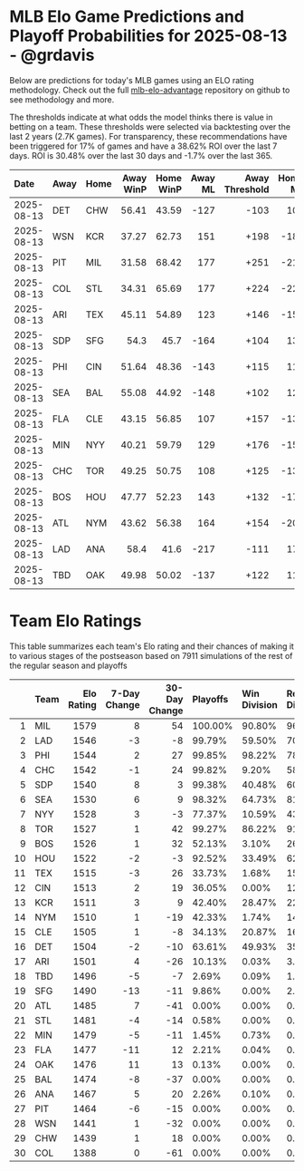 # MLB Elo Game Predictions and Playoff Probabilities for 2025-08-13 - @grdavis
Below are predictions for today's MLB games using an ELO rating methodology. Check out the full [mlb-elo-advantage](https://github.com/grdavis/mlb-elo-advantage) repository on github to see methodology and more.

The thresholds indicate at what odds the model thinks there is value in betting on a team. These thresholds were selected via backtesting over the last 2 years (2.7K games). For transparency, these recommendations have been triggered for 17% of games and have a 38.62% ROI over the last 7 days. ROI is 30.48% over the last 30 days and -1.7% over the last 365.

| Date       | Away   | Home   |   Away WinP |   Home WinP |   Away ML |   Away Threshold |   Home ML |   Home Threshold |
|:-----------|:-------|:-------|------------:|------------:|----------:|-----------------:|----------:|-----------------:|
| 2025-08-13 | DET    | CHW    |       56.41 |       43.59 |      -127 |             -103 |       104 |             +155 |
| 2025-08-13 | WSN    | KCR    |       37.27 |       62.73 |       151 |             +198 |      -186 |             -130 |
| 2025-08-13 | PIT    | MIL    |       31.58 |       68.42 |       177 |             +251 |      -219 |             -161 |
| 2025-08-13 | COL    | STL    |       34.31 |       65.69 |       177 |             +224 |      -220 |             -145 |
| 2025-08-13 | ARI    | TEX    |       45.11 |       54.89 |       123 |             +146 |      -150 |             +102 |
| 2025-08-13 | SDP    | SFG    |       54.3  |       45.7  |      -164 |             +104 |       134 |             +143 |
| 2025-08-13 | PHI    | CIN    |       51.64 |       48.36 |      -143 |             +115 |       118 |             +130 |
| 2025-08-13 | SEA    | BAL    |       55.08 |       44.92 |      -148 |             +102 |       122 |             +147 |
| 2025-08-13 | FLA    | CLE    |       43.15 |       56.85 |       107 |             +157 |      -131 |             -105 |
| 2025-08-13 | MIN    | NYY    |       40.21 |       59.79 |       129 |             +176 |      -157 |             -117 |
| 2025-08-13 | CHC    | TOR    |       49.25 |       50.75 |       108 |             +125 |      -132 |             +119 |
| 2025-08-13 | BOS    | HOU    |       47.77 |       52.23 |       143 |             +132 |      -175 |             +113 |
| 2025-08-13 | ATL    | NYM    |       43.62 |       56.38 |       164 |             +154 |      -202 |             -103 |
| 2025-08-13 | LAD    | ANA    |       58.4  |       41.6  |      -217 |             -111 |       175 |             +167 |
| 2025-08-13 | TBD    | OAK    |       49.98 |       50.02 |      -137 |             +122 |       113 |             +122 |

# Team Elo Ratings
This table summarizes each team's Elo rating and their chances of making it to various stages of the postseason based on 7911 simulations of the rest of the regular season and playoffs

|    | Team   |   Elo Rating |   7-Day Change |   30-Day Change | Playoffs   | Win Division   | Reach Div. Rd.   | Reach CS   | Reach WS   | Win WS   |
|---:|:-------|-------------:|---------------:|----------------:|:-----------|:---------------|:-----------------|:-----------|:-----------|:---------|
|  1 | MIL    |         1579 |              8 |              54 | 100.00%    | 90.80%         | 96.78%           | 61.53%     | 40.92%     | 29.64%   |
|  2 | LAD    |         1546 |             -3 |              -8 | 99.79%     | 59.50%         | 70.79%           | 35.48%     | 14.98%     | 8.95%    |
|  3 | PHI    |         1544 |              2 |              27 | 99.85%     | 98.22%         | 78.57%           | 40.79%     | 17.36%     | 10.58%   |
|  4 | CHC    |         1542 |             -1 |              24 | 99.82%     | 9.20%          | 58.44%           | 22.90%     | 11.20%     | 6.81%    |
|  5 | SDP    |         1540 |              8 |               3 | 99.38%     | 40.48%         | 60.52%           | 27.37%     | 12.21%     | 7.08%    |
|  6 | SEA    |         1530 |              6 |               9 | 98.32%     | 64.73%         | 81.76%           | 44.91%     | 24.62%     | 9.25%    |
|  7 | NYY    |         1528 |              3 |              -3 | 77.37%     | 10.59%         | 43.99%           | 22.40%     | 11.39%     | 4.07%    |
|  8 | TOR    |         1527 |              1 |              42 | 99.27%     | 86.22%         | 91.47%           | 49.51%     | 25.57%     | 9.51%    |
|  9 | BOS    |         1526 |              1 |              32 | 52.13%     | 3.10%          | 26.49%           | 13.32%     | 6.79%      | 2.39%    |
| 10 | HOU    |         1522 |             -2 |              -3 | 92.52%     | 33.49%         | 62.91%           | 31.12%     | 15.32%     | 5.61%    |
| 11 | TEX    |         1515 |             -3 |              26 | 33.73%     | 1.68%          | 15.98%           | 7.10%      | 3.17%      | 0.91%    |
| 12 | CIN    |         1513 |              2 |              19 | 36.05%     | 0.00%          | 12.91%           | 4.64%      | 1.44%      | 0.67%    |
| 13 | KCR    |         1511 |              3 |               9 | 42.40%     | 28.47%         | 22.79%           | 9.68%      | 4.31%      | 1.35%    |
| 14 | NYM    |         1510 |              1 |             -19 | 42.33%     | 1.74%          | 14.98%           | 5.02%      | 1.38%      | 0.61%    |
| 15 | CLE    |         1505 |              1 |              -8 | 34.13%     | 20.87%         | 16.98%           | 6.64%      | 3.06%      | 0.78%    |
| 16 | DET    |         1504 |             -2 |             -10 | 63.61%     | 49.93%         | 35.08%           | 14.50%     | 5.59%      | 1.62%    |
| 17 | ARI    |         1501 |              4 |             -26 | 10.13%     | 0.03%          | 3.35%            | 1.20%      | 0.29%      | 0.03%    |
| 18 | TBD    |         1496 |             -5 |              -7 | 2.69%      | 0.09%          | 1.06%            | 0.42%      | 0.11%      | 0.06%    |
| 19 | SFG    |         1490 |            -13 |             -11 | 9.86%      | 0.00%          | 2.89%            | 0.88%      | 0.21%      | 0.08%    |
| 20 | ATL    |         1485 |              7 |             -41 | 0.00%      | 0.00%          | 0.00%            | 0.00%      | 0.00%      | 0.00%    |
| 21 | STL    |         1481 |             -4 |             -14 | 0.58%      | 0.00%          | 0.20%            | 0.03%      | 0.00%      | 0.00%    |
| 22 | MIN    |         1479 |             -5 |             -11 | 1.45%      | 0.73%          | 0.63%            | 0.15%      | 0.04%      | 0.00%    |
| 23 | FLA    |         1477 |            -11 |              12 | 2.21%      | 0.04%          | 0.57%            | 0.15%      | 0.01%      | 0.00%    |
| 24 | OAK    |         1476 |             11 |              13 | 0.13%      | 0.00%          | 0.03%            | 0.01%      | 0.00%      | 0.00%    |
| 25 | BAL    |         1474 |             -8 |             -37 | 0.00%      | 0.00%          | 0.00%            | 0.00%      | 0.00%      | 0.00%    |
| 26 | ANA    |         1467 |              5 |              20 | 2.26%      | 0.10%          | 0.83%            | 0.23%      | 0.03%      | 0.00%    |
| 27 | PIT    |         1464 |             -6 |             -15 | 0.00%      | 0.00%          | 0.00%            | 0.00%      | 0.00%      | 0.00%    |
| 28 | WSN    |         1441 |              1 |             -32 | 0.00%      | 0.00%          | 0.00%            | 0.00%      | 0.00%      | 0.00%    |
| 29 | CHW    |         1439 |              1 |              18 | 0.00%      | 0.00%          | 0.00%            | 0.00%      | 0.00%      | 0.00%    |
| 30 | COL    |         1388 |              0 |             -61 | 0.00%      | 0.00%          | 0.00%            | 0.00%      | 0.00%      | 0.00%    |